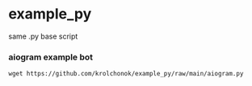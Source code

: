 # example_py
same .py base script
### aiogram example bot
`wget https://github.com/krolchonok/example_py/raw/main/aiogram.py`
